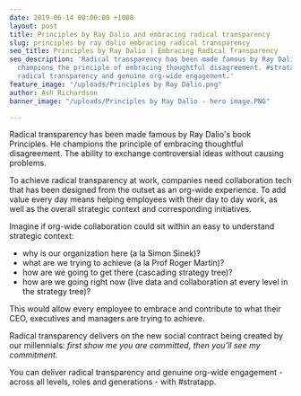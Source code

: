 ```yaml
---
date: 2019-06-14 00:00:00 +1000
layout: post
title: Principles by Ray Dalio and embracing radical transparency
slug: principles by ray dalio embracing radical transparency
seo_title: Principles by Ray Dalio | Embracing Radical Transparency
seo_description: 'Radical transparency has been made famous by Ray Dalio''s book Principles.  He
  champions the principle of embracing thoughtful disagreement. #stratapp delivers
  radical transparency and genuine org-wide engagement.'
feature_image: "/uploads/Principles by Ray Dalio.png"
author: Ash Richardson
banner_image: "/uploads/Principles by Ray Dalio - hero image.PNG"

---
```

Radical transparency has been made famous by Ray Dalio's book Principles.  He champions the principle of embracing thoughtful disagreement. The ability to exchange controversial ideas without causing problems.

To achieve radical transparency at work, companies need collaboration tech that has been designed from the outset as an org-wide experience. To add value every day means helping employees with their day to day work, as well as the overall strategic context and corresponding initiatives.

Imagine if org-wide collaboration could sit within an easy to understand strategic context:

* why is our organization here (a la Simon Sinek)?
* what are we trying to achieve (a la Prof Roger Martin)?
* how are we going to get there (cascading strategy tree)?
* how are we going right now (live data and collaboration at every level in the strategy tree)?

This would allow every employee to embrace and contribute to what their CEO, executives and managers are trying to achieve.

Radical transparency delivers on the new social contract being created by our millennials: _first show me you are committed, then you’ll see my commitment._

You can deliver radical transparency and genuine org-wide engagement - across all levels, roles and generations - with #stratapp.